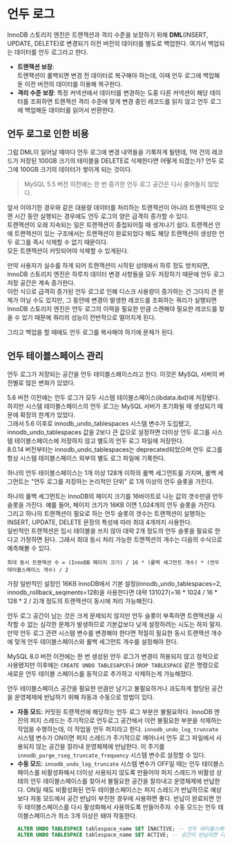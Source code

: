 # 언두 로그
InnoDB 스토리지 엔진은 트랜잭션과 격리 수준을 보장하기 위해 **DML**(INSERT, UPDATE, DELETE)로 변경되기 이전 버전의 데이터를 별도로 백업한다. 여기서 백업되는 데이터를 언두 로그라고 한다. 

- **트랜잭션 보장**:  
    트랜잭션이 롤백되면 변경 전 데이터로 복구해야 하는데, 이때 언두 로그에 백업해둔 이전 버전의 데이터를 이용해 복구한다.
- **격리 수준 보장**:
    특정 커넥션에서 데이터를 변경하는 도중 다른 커넥션이 해당 데이터를 조회하면 트랜잭션 격리 수준에 맞게 변경 중인 레코드를 읽지 않고 언두 로그에 백업해둔 데이터를 읽어서 반환한다.

## 언두 로그로 인한 비용
그럼 DML이 일어날 때마다 언두 로그에 변경 내역들을 기록하게 될텐데, 1억 건의 레코드가 저장된 100GB 크기의 테이블을 DELETE로 삭제한다면 어떻게 되겠는가? 
언두 로그에 100GB 크기의 데이터가 쌓이게 되는 것이다. 

> MySQL 5.5 버전 이전에는 한 번 증가한 언두 로그 공간은 다시 줄어들지 않았다. 

앞서 이야기한 경우와 같은 대용량 데이터를 처리하는 트랜잭션이 아니라 트랜잭션이 오랜 시간 동안 실행되는 경우에도 언두 로그의 양은 급격히 증가할 수 있다.  
트랜잭션이 오래 지속되는 일은 트랜잭션이 중첩되어질 때 생겨나기 쉽다. 트랜잭션 안에 트랜잭션이 있는 구조에서는 트랜잭션이 완료되었다 해도 해당 트랜잭션이 생성한 언두 로그를 즉시 삭제할 수 없기 때문이다.  
모든 트랜잭션이 커밋되어야 삭제할 수 있게된다.

만약 사용자가 실수를 하게 되어 트랜잭션이 시작된 상태에서 하루 정도 방치되면, InnoDB 스토리지 엔진은 하루치 데이터 변경 사항들을 모두 저장하기 때문에 언두 로그 저장 공간은 계속 증가한다.  
이런 식으로 급격히 증가된 언두 로그로 인해 디스크 사용량이 증가하는 건 그다지 큰 문제가 아닐 수도 있지만, 그 동안에 변경이 발생한 레코드를 조회하는 쿼리가 실행되면 InnoDB 스토리지 엔진은 언두 로그의 이력을 필요한 만큼 스캔해야 필요한 레코드를 찾을 수 있기 때문에 쿼리의 성능이 전반적으로 떨어지게 된다.

그리고 백업을 할 때에도 언두 로그를 복사해야 하기에 문제가 된다. 

## 언두 테이블스페이스 관리
언두 로그가 저장되는 공간을 언두 테이블스페이스라고 한다. 이것은 MySQL 서버의 버전별로 많은 변화가 있었다. 

5.6 버전 이전에는 언두 로그가 모두 시스템 테이블스페이스(ibdata.ibd)에 저장됐다. 하지만 시스템 테이블스페이스의 언두 로그는 MySQL 서버가 초기화될 때 생성되기 때문에 확장의 한계가 있었다.  
그래서 5.6 이후로 innodb_undo_tablespaces 시스템 변수가 도입됐고, innodb_undo_tablespaces 값을 2보다 큰 값으로 설정하면 더이상 언두 로그를 시스템 테이블스페이스에 저장하지 않고 별도의 언두 로그 파일에 저장한다.  
8.0.14 버전부터는 innodb_undo_tablespaces는 deprecated되었으며 언두 로그를 항상 시스템 테이블스페이스 외부의 별도 로그 파일에 기록한다.

하나의 언두 테이블스페이스는 1개 이상 128개 이하의 롤백 세그먼트를 가지며, 롤백 세그먼트는 "언두 로그를 저장하는 논리적인 단위" 로 1개 이상의 언두 슬롯을 가진다. 

하나의 롤백 세그먼트는 InnoDB의 페이지 크기를 16바이트로 나눈 값의 갯수만큼 언두 슬롯을 가진다. 예를 들어, 페이지 크기가 16KB 이면 1,024개의 언두 슬롯을 가진다.  
그리고 하나의 트랜잭션이 필요로 하는 언두 슬롯의 갯수는 트랜잭션이 실행하는 INSERT, UPDATE, DELETE 문장의 특성에 따라 최대 4개까지 사용한다.  
일반적인 트랜잭션은 임시 테이블을 쓰지 않아 대략 2개 정도의 언두 슬롯을 필요로 한다고 가정하면 된다. 그래서 최대 동시 처리 가능한 트랜잭션의 개수는 다음의 수식으로 예측해볼 수 있다.

```
최대 동시 트랜잭션 수 = (InnoDB 페이지 크기) / 16 * (롤백 세그먼트 개수) * (언두 테이블스페이스 개수) / 2
```

가장 일반적인 설정인 16KB InnoDB에서 기본 설정(innodb_undo_tablespaces=2, innodb_rollback_seqments=128)을 사용한다면 대략 131027(=16 * 1024 / 16 * 128 * 2 / 2)개 정도의 트랜잭션이 동시에 처리 가능해진다. 

언두 로그 공간이 남는 것은 크게 문제되지 않지만 언두 슬롯이 부족하면 트랜잭션을 시작할 수 없는 심각한 문제가 발생하므로 기본값보다 낮게 설정하려는 시도는 하지 말자.  
만약 언두 로그 관련 시스템 변수를 변경해야 한다면 적절히 필요한 동시 트랜잭션 개수에 맞게 언두 테이블스페이스와 롤백 세그먼트 개수를 설정해야 한다.

MySQL 8.0 버전 이전에는 한 번 생성된 언두 로그가 변경이 허용되지 않고 정적으로 사용됐지만 이후에는 `CREATE UNDO TABLESAPCE`나 `DROP TABLESPACE` 같은 명령으로 새로운 언두 테이블 스페이스를 동적으로 추가하고 삭제하는게 가능해졌다.

언두 테이블스페이스 공간을 필요한 만큼만 남기고 불필요하거나 과도하게 할당된 공간을 운영체제에 반납하기 위해 자동과 수동으로 방법이 있다. 

- **자동 모드**:
    커밋된 트랜잭션에 해당하는 언두 로그 부분은 불필요하다. InnoDB 엔진의 퍼지 스레드는 주기적으로 언두로그 공간에서 이런 불필요한 부분을 삭제하는 작업을 수행하는데, 이 작업을 언두 퍼지라고 한다.
    `innodb_undo_log_truncate` 시스템 변수가 ON이면 퍼지 스레드가 주기적으로 깨어나서 언두 로그 파일에서 사용되지 않는 공간을 잘라내 운영체제에 반납한다. 이 주기를 `innodb_purge_rseg_truncate_frequency` 시스템 변수로 설정할 수 있다.
- **수동 모드**:
    `innodb_undo_log_truncate` 시스템 변수가 OFF일 때는 언두 테이블스페이스를 비활성화해서 더이상 사용되지 않도록 만들어야 퍼지 스레드가 비활성 상태의 언두 테이블스페이스를 찾아서 불필요한 공간을 잘라내고 운영체제에 반납한다. ON일 때도 비활성화된 언두 테이블스페이스는 퍼지 스레드가 반납하므로 예상보다 자동 모드에서 공간 반납이 부진한 경우에 사용하면 좋다. 반납이 완료되면 언두 테이블스페이스를 다시 활성화해서 사용하도록 만들어주자.
     수동 모드는 언두 테이블스페이스가 최소 3개 이상은 돼야 작동한다.
     ```sql
     ALTER UNDO TABLESPACE tablespace_name SET INACTIVE; -- 언두 테이블스페이스 비활성화
     ALTER UNDO TABLESPACE tablespace_name SET ACTIVE; -- 공간이 반납되면 다시 활성화
     ```

  
